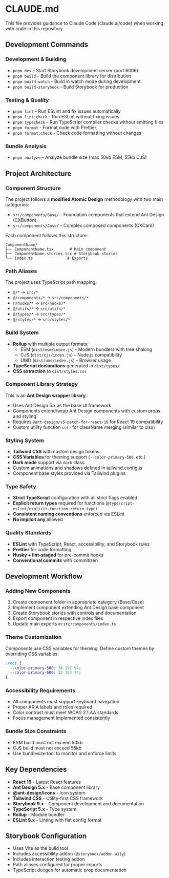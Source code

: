 # CLAUDE.md

This file provides guidance to Claude Code (claude.ai/code) when working with code in this repository.

## Development Commands

### Development & Building

- `pnpm dev` - Start Storybook development server (port 6006)
- `pnpm build` - Build the component library for distribution
- `pnpm build:watch` - Build in watch mode during development
- `pnpm build-storybook` - Build Storybook for production

### Testing & Quality

- `pnpm lint` - Run ESLint and fix issues automatically
- `pnpm lint:check` - Run ESLint without fixing issues
- `pnpm typecheck` - Run TypeScript compiler checks without emitting files
- `pnpm format` - Format code with Prettier
- `pnpm format:check` - Check code formatting without changes

### Bundle Analysis

- `pnpm analyze` - Analyze bundle size (max 50kb ESM, 55kb CJS)

## Project Architecture

### Component Structure

The project follows a **modified Atomic Design** methodology with two main categories:

- `src/components/Base/` - Foundation components that extend Ant Design (CXButton)
- `src/components/Case/` - Complex composed components (CXCard)

Each component follows this structure:

```
ComponentName/
├── ComponentName.tsx       # Main component
├── ComponentName.stories.tsx # Storybook stories
└── index.ts               # Exports
```

### Path Aliases

The project uses TypeScript path mapping:

- `@/*` → `src/*`
- `@/components/*` → `src/components/*`
- `@/hooks/*` → `src/hooks/*`
- `@/utils/*` → `src/utils/*`
- `@/types/*` → `src/types/*`
- `@/styles/*` → `src/styles/*`

### Build System

- **Rollup** with multiple output formats:
  - ESM (`dist/esm/index.js`) - Modern bundlers with tree shaking
  - CJS (`dist/cjs/index.js`) - Node.js compatibility
  - UMD (`dist/umd/index.js`) - Browser usage
- **TypeScript declarations** generated in `dist/types/`
- **CSS extraction** to `dist/styles.css`

### Component Library Strategy

This is an **Ant Design wrapper library**:
- Uses Ant Design 5.x as the base UI framework
- Components extend/wrap Ant Design components with custom props and styling
- Requires `@ant-design/v5-patch-for-react-19` for React 19 compatibility
- Custom utility function `cn()` for className merging (similar to clsx)

### Styling System

- **Tailwind CSS** with custom design tokens
- **CSS Variables** for theming support (`--color-primary-500`, etc.)
- **Dark mode** support via `dark` class
- Custom animations and shadows defined in tailwind.config.js
- Component base styles provided via Tailwind plugins

### Type Safety

- **Strict TypeScript** configuration with all strict flags enabled
- **Explicit return types** required for functions (`@typescript-eslint/explicit-function-return-type`)
- **Consistent naming conventions** enforced via ESLint
- **No implicit any** allowed

### Quality Standards

- **ESLint** with TypeScript, React, accessibility, and Storybook rules
- **Prettier** for code formatting
- **Husky + lint-staged** for pre-commit hooks
- **Conventional commits** with commitizen

## Development Workflow

### Adding New Components

1. Create component folder in appropriate category (Base/Case)
2. Implement component extending Ant Design base component
3. Create Storybook stories with controls and documentation
4. Export component in respective index files
5. Update main exports in `src/components/index.ts`

### Theme Customization

Components use CSS variables for theming. Define custom themes by overriding CSS variables:

```css
:root {
  --color-primary-500: 34 197 94;
  --color-primary-600: 22 163 74;
}
```

### Accessibility Requirements

- All components must support keyboard navigation
- Proper ARIA labels and roles required
- Color contrast must meet WCAG 2.1 AA standards
- Focus management implemented consistently

### Bundle Size Constraints

- ESM build must not exceed 50kb
- CJS build must not exceed 55kb
- Use bundlesize tool to monitor and enforce limits

## Key Dependencies

- **React 19** - Latest React features
- **Ant Design 5.x** - Base component library
- **@ant-design/icons** - Icon system
- **Tailwind CSS** - Utility-first CSS framework
- **Storybook 9.x** - Component development and documentation
- **TypeScript 5.x** - Type system
- **Rollup** - Module bundler
- **ESLint 9.x** - Linting with flat config format

## Storybook Configuration

- Uses Vite as the build tool
- Includes accessibility addon (`@storybook/addon-a11y`)
- Includes interaction testing addon
- Path aliases configured for proper imports
- TypeScript docgen for automatic prop documentation